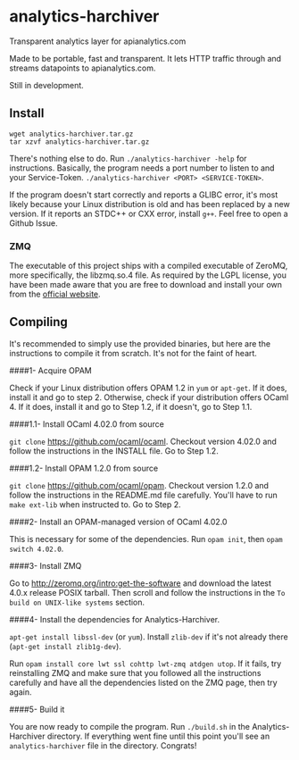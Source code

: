 analytics-harchiver
===================

Transparent analytics layer for apianalytics.com

Made to be portable, fast and transparent. It lets HTTP traffic through and streams datapoints to apianalytics.com.

Still in development.

## Install

```
wget analytics-harchiver.tar.gz
tar xzvf analytics-harchiver.tar.gz
```

There's nothing else to do. Run `./analytics-harchiver -help` for instructions. Basically, the program needs a port number to listen to and your Service-Token. `./analytics-harchiver <PORT> <SERVICE-TOKEN>`.

If the program doesn't start correctly and reports a GLIBC error, it's most likely because your Linux distribution is old and has been replaced by a new version. If it reports an STDC++ or CXX error, install `g++`. Feel free to open a Github Issue.

### ZMQ

The executable of this project ships with a compiled executable of ZeroMQ, more specifically, the libzmq.so.4 file. As required by the LGPL license, you have been made aware that you are free to download and install your own from the [official website](http://zeromq.org/intro:get-the-software).

## Compiling

It's recommended to simply use the provided binaries, but here are the instructions to compile it from scratch. It's not for the faint of heart.

####1- Acquire OPAM

Check if your Linux distribution offers OPAM 1.2 in `yum` or `apt-get`. If it does, install it and go to step 2. Otherwise, check if your distribution offers OCaml 4. If it does, install it and go to Step 1.2, if it doesn't, go to Step 1.1.

####1.1- Install OCaml 4.02.0 from source

`git clone` https://github.com/ocaml/ocaml. Checkout version 4.02.0 and follow the instructions in the INSTALL file. Go to Step 1.2.

####1.2- Install OPAM 1.2.0 from source

`git clone` https://github.com/ocaml/opam. Checkout version 1.2.0 and follow the instructions in the README.md file carefully. You'll have to run `make ext-lib` when instructed to. Go to Step 2.

####2- Install an OPAM-managed version of OCaml 4.02.0

This is necessary for some of the dependencies. Run `opam init`, then `opam switch 4.02.0`.

####3- Install ZMQ

Go to http://zeromq.org/intro:get-the-software and download the latest 4.0.x release POSIX tarball. Then scroll and follow the instructions in the `To build on UNIX-like systems` section.

####4- Install the dependencies for Analytics-Harchiver.

`apt-get install libssl-dev` (or `yum`). Install `zlib-dev` if it's not already there (`apt-get install zlib1g-dev`).

Run `opam install core lwt ssl cohttp lwt-zmq atdgen utop`. If it fails, try reinstalling ZMQ and make sure that you followed all the instructions carefully and have all the dependencies listed on the ZMQ page, then try again.

####5- Build it

You are now ready to compile the program. Run `./build.sh` in the Analytics-Harchiver directory. If everything went fine until this point you'll see an `analytics-harchiver` file in the directory. Congrats!



